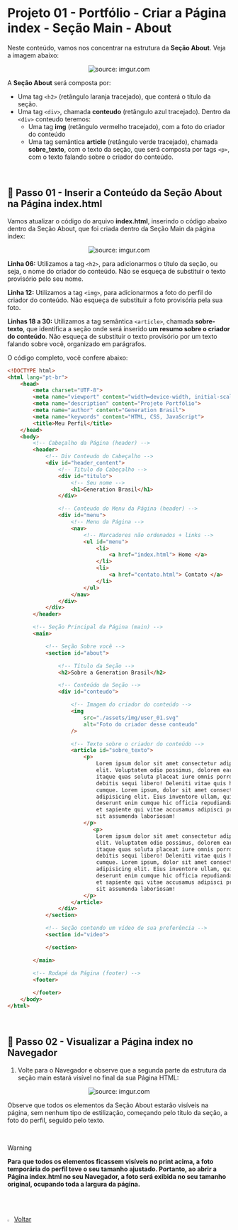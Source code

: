 <h1>Projeto 01 - Portfólio - Criar a Página index - Seção Main - About</h1>



Neste conteúdo, vamos nos concentrar na estrutura da **Seção About**. Veja a imagem abaixo:

<div align="center"><img src="https://i.imgur.com/PlaNKgM.png" title="source: imgur.com" /></div>

A **Seção About** será composta por:

- Uma tag `<h2>` (retângulo laranja tracejado), que conterá o título da seção.
- Uma tag `<div>`, chamada **conteudo** (retângulo azul tracejado). Dentro da `<div>` conteudo teremos:
  - Uma  tag **img** (retângulo vermelho tracejado), com a foto do criador do conteúdo
  - Uma tag semântica **article** (retângulo verde tracejado), chamada **sobre_texto**, com o texto da seção, que será composta por tags `<p>`, com o texto falando sobre o criador do conteúdo.


<br />

<h2>👣 Passo 01 - Inserir a Conteúdo da Seção About na Página index.html</h2>



Vamos atualizar o código do arquivo **index.html**, inserindo o código abaixo dentro da Seção About, que foi criada dentro da Seção Main da página index:

<div align="center"><img src="https://i.imgur.com/Uba8cTL.png" title="source: imgur.com" /></div>

**Linha 06:** Utilizamos a tag `<h2>`, para adicionarmos o título da seção, ou seja, o nome do criador do conteúdo. Não se esqueça de substituir o texto provisório pelo seu nome.

**Linha 12:** Utilizamos a tag `<img>`, para adicionarmos a foto do perfil do criador do conteúdo. Não esqueça de substituir a foto provisória pela sua foto.

**Linhas 18 a 30:** Utilizamos a tag semântica `<article>`, chamada **sobre-texto**, que identifica a seção onde será inserido **um resumo sobre o criador do conteúdo**. Não esqueça de substituir o texto provisório por um texto falando sobre você, organizado em parágrafos.

O código completo, você confere abaixo:

```html
<!DOCTYPE html>
<html lang="pt-br">
	<head>
		<meta charset="UTF-8">
		<meta name="viewport" content="width=device-width, initial-scale=1.0">
		<meta name="description" content="Projeto Portfólio">
		<meta name="author" content="Generation Brasil">
		<meta name="keywords" content="HTML, CSS, JavaScript">
		<title>Meu Perfil</title>
	</head>
	<body>
		<!-- Cabeçalho da Página (header) -->
		<header>
			<!-- Div Conteudo do Cabeçalho -->
			<div id="header_content">
				<!-- Titulo do Cabeçalho -->
				<div id="titulo">
					<!-- Seu nome -->
					<h1>Generation Brasil</h1>
				</div>

				<!-- Conteudo do Menu da Página (header) -->
				<div id="menu">
					<!-- Menu da Página -->
					<nav>
						<!-- Marcadores não ordenados + links -->
						<ul id="menu">
							<li>
								<a href="index.html"> Home </a>
							</li>
							<li>
								<a href="contato.html"> Contato </a>
							</li>
						</ul>
					</nav>
				</div>
			</div>
		</header>

		<!-- Seção Principal da Página (main) -->
		<main>

			<!-- Seção Sobre você -->
			<section id="about">

				<!-- Título da Seção -->
				<h2>Sobre a Generation Brasil</h2>

				<!-- Conteúdo da Seção -->
				<div id="conteudo">

					<!-- Imagem do criador do conteúdo -->
					<img
						src="./assets/img/user_01.svg"
						alt="Foto do criador desse conteudo"
					/>

					<!-- Texto sobre o criador do conteúdo -->
					<article id="sobre_texto">
						<p>
							Lorem ipsum dolor sit amet consectetur adipisicing
							elit. Voluptatem odio possimus, dolorem earum atque
							itaque quas soluta placeat iure omnis porro cum
							debitis sequi libero! Deleniti vitae quis hic
							cumque. Lorem ipsum, dolor sit amet consectetur
							adipisicing elit. Eius inventore ullam, quia
							deserunt enim cumque hic officia repudiandae ad ab
							et sapiente qui vitae accusamus adipisci provident
							sit assumenda laboriosam!
						</p>
                           <p>
							Lorem ipsum dolor sit amet consectetur adipisicing
							elit. Voluptatem odio possimus, dolorem earum atque
							itaque quas soluta placeat iure omnis porro cum
							debitis sequi libero! Deleniti vitae quis hic
							cumque. Lorem ipsum, dolor sit amet consectetur
							adipisicing elit. Eius inventore ullam, quia
							deserunt enim cumque hic officia repudiandae ad ab
							et sapiente qui vitae accusamus adipisci provident
							sit assumenda laboriosam!
						</p>
					</article>
				</div>
			</section>

			<!-- Seção contendo um vídeo de sua preferência -->
			<section id="video">

			</section>

		</main>

		<!-- Rodapé da Página (footer) -->
		<footer>
        
        </footer>
	</body>
</html>

```

<br />

<h2>👣 Passo 02 - Visualizar a Página index no Navegador</h2>



1. Volte para o Navegador e observe que a segunda parte da estrutura da seção main estará visível no final da sua Página HTML:

<div align="center"><img src="https://i.imgur.com/apw0lA5.png" title="source: imgur.com" /></div>

Observe que todos os elementos da Seção About estarão visíveis na página, sem nenhum tipo de estilização, começando pelo título da seção, a foto do perfil, seguido pelo texto.

<br />

> [!WARNING]
>
> **Para que todos os elementos ficassem visíveis no print acima, a foto temporária do perfil teve o seu tamanho ajustado. Portanto, ao abrir a Página index.html no seu Navegador, a foto será exibida no seu tamanho original, ocupando toda a largura da página.** 

<br /><br />

<div align="left"><a href="README.md"><img src="https://i.imgur.com/XMgF3gl.png" title="source: imgur.com" width="3%"/>Voltar</a></div>